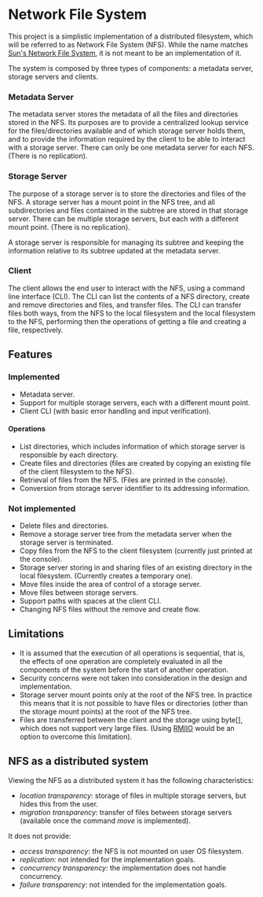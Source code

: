 # Network File System 

This project is a simplistic implementation of a distributed filesystem, which
will be referred to as Network File System (NFS).
While the name matches [Sun's Network File System](https://en.wikipedia.org/wiki/Network_File_System),
it is not meant to be an implementation of it.

The system is composed by three types of components: a metadata server, storage
servers and clients.

### Metadata Server
The metadata server stores the metadata of all the files and directories stored
in the NFS.
Its purposes are to provide a centralized lookup service for the files/directories
available and of which storage server holds them, and to
provide the information required by the client to be able to interact
with a storage server.
There can only be one metadata server for each NFS. (There is no replication).

### Storage Server
The purpose of a storage server is to store the directories and files of the NFS.
A storage server has a mount point in the NFS tree, and all subdirectories and
files contained in the subtree are stored in that storage server.
There can be multiple storage servers, but each with a different mount point.
(There is no replication).

A storage server is responsible for managing its subtree and keeping the
information relative to its subtree updated at the metadata server.

### Client
The client allows the end user to interact with the NFS, using a command line
interface (CLI).
The CLI can list the contents of a NFS directory, create and remove directories
and files, and transfer files.
The CLI can transfer files both ways, from the NFS to the local filesystem and
the local filesystem to the NFS, performing then the operations of getting a file
and creating a file, respectively.


## Features

### Implemented
 - Metadata server.
 - Support for multiple storage servers, each with a different mount point.
 - Client CLI (with basic error handling and input verification).
#### Operations
 - List directories, which includes information of which storage server is
   responsible by each directory.
 - Create files and directories (files are created by copying an existing file
   of the client filesystem to the NFS).
 - Retrieval of files from the NFS. (Files are printed in the console).
 - Conversion from storage server identifier to its addressing information.

### Not implemented
 - Delete files and directories.
 - Remove a storage server tree from the metadata server when the storage server
   is terminated.
 - Copy files from the NFS to the client filesystem (currently just printed at
   the console).
 - Storage server storing in and sharing files of an existing directory in the
   local filesystem. (Currently creates a temporary one).
 - Move files inside the area of control of a storage server.
 - Move files between storage servers.
 - Support paths with spaces at the client CLI.
 - Changing NFS files without the remove and create flow.


## Limitations
 - It is assumed that the execution of all operations is sequential, that is,
   the effects of one operation are completely evaluated in all the
   components of the system before the start of another operation.
 - Security concerns were not taken into consideration in the design and
   implementation.
 - Storage server mount points only at the root of the NFS tree. In practice
   this means that it is not possible to have files or directories (other than
   the storage mount points) at the root of the NFS tree.
 - Files are transferred between the client and the storage using byte[],
   which does not support very large files.
   (Using [RMIIO](https://openhms.sourceforge.io/rmiio/) would be an option to
   overcome this limitation).


## NFS as a distributed system
Viewing the NFS as a distributed system it has the following characteristics:
- _location transparency_: storage of files in multiple storage servers, but
  hides this from the user.
- _migration transparency_: transfer of files between storage servers (available
once the command _move_ is implemented).

It does not provide:
- _access transparency_: the NFS is not mounted on user OS filesystem.
- _replication_: not intended for the implementation goals.
- _concurrency transparency_: the implementation does not handle concurrency.
- _failure transparency_: not intended for the implementation goals.
